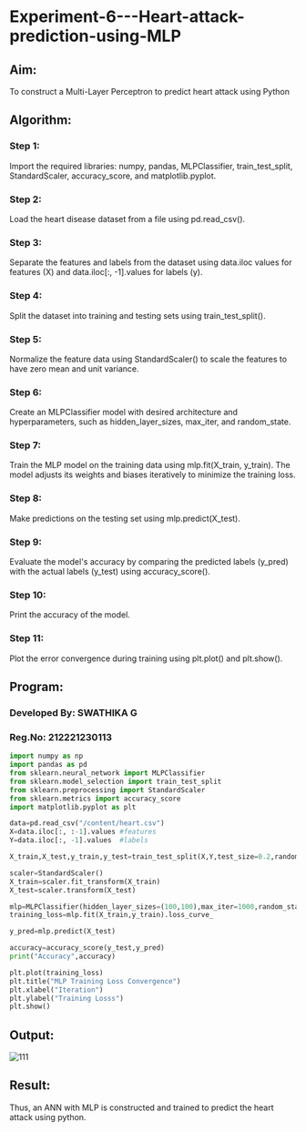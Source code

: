 # Experiment-6---Heart-attack-prediction-using-MLP

## Aim:

To construct a Multi-Layer Perceptron to predict heart attack using Python

## Algorithm:

### Step 1:

Import the required libraries: numpy, pandas, MLPClassifier, train_test_split, StandardScaler, accuracy_score, and matplotlib.pyplot.<br>

### Step 2:

Load the heart disease dataset from a file using pd.read_csv().<br>

### Step 3:

Separate the features and labels from the dataset using data.iloc values for features (X) and data.iloc[:, -1].values for labels (y).<br>

### Step 4:

Split the dataset into training and testing sets using train_test_split().<br>

### Step 5:

Normalize the feature data using StandardScaler() to scale the features to have zero mean and unit variance.<br>

### Step 6:

Create an MLPClassifier model with desired architecture and hyperparameters, such as hidden_layer_sizes, max_iter, and random_state.<br>

### Step 7:

Train the MLP model on the training data using mlp.fit(X_train, y_train). The model adjusts its weights and biases iteratively to minimize the training loss.<br>

### Step 8:

Make predictions on the testing set using mlp.predict(X_test).<br>

### Step 9:

Evaluate the model's accuracy by comparing the predicted labels (y_pred) with the actual labels (y_test) using accuracy_score().<br>

### Step 10:

Print the accuracy of the model.<br>

### Step 11:

Plot the error convergence during training using plt.plot() and plt.show().<br>

## Program:

### Developed By: SWATHIKA G

### Reg.No: 212221230113

```py
import numpy as np
import pandas as pd
from sklearn.neural_network import MLPClassifier
from sklearn.model_selection import train_test_split
from sklearn.preprocessing import StandardScaler
from sklearn.metrics import accuracy_score
import matplotlib.pyplot as plt

data=pd.read_csv("/content/heart.csv")
X=data.iloc[:, :-1].values #features
Y=data.iloc[:, -1].values  #labels

X_train,X_test,y_train,y_test=train_test_split(X,Y,test_size=0.2,random_state=42)

scaler=StandardScaler()
X_train=scaler.fit_transform(X_train)
X_test=scaler.transform(X_test)

mlp=MLPClassifier(hidden_layer_sizes=(100,100),max_iter=1000,random_state=42)
training_loss=mlp.fit(X_train,y_train).loss_curve_

y_pred=mlp.predict(X_test)

accuracy=accuracy_score(y_test,y_pred)
print("Accuracy",accuracy)

plt.plot(training_loss)
plt.title("MLP Training Loss Convergence")
plt.xlabel("Iteration")
plt.ylabel("Training Losss")
plt.show()
```

## Output:

![111](./ss1.png)

## Result:

Thus, an ANN with MLP is constructed and trained to predict the heart attack using python.
